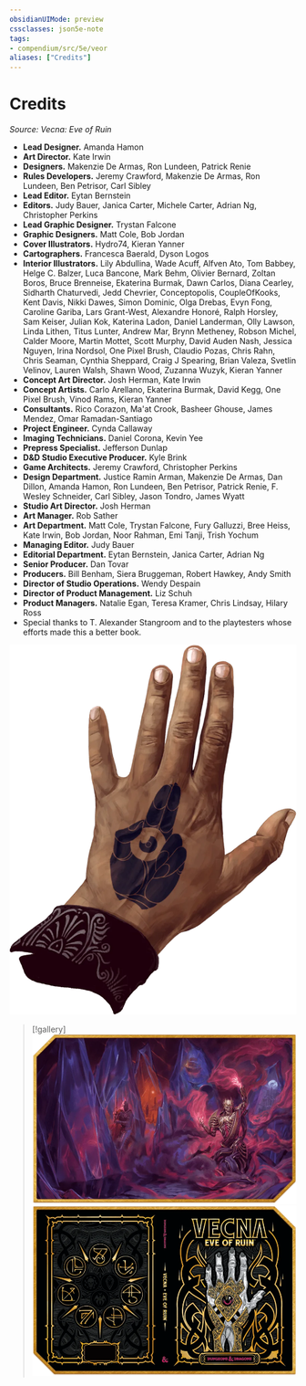 ```yaml
---
obsidianUIMode: preview
cssclasses: json5e-note
tags:
- compendium/src/5e/veor
aliases: ["Credits"]
---
```

# Credits
*Source: Vecna: Eve of Ruin* 

- **Lead Designer.** Amanda Hamon  
- **Art Director.** Kate Irwin  
- **Designers.** Makenzie De Armas, Ron Lundeen, Patrick Renie  
- **Rules Developers.** Jeremy Crawford, Makenzie De Armas, Ron Lundeen, Ben Petrisor, Carl Sibley  
- **Lead Editor.** Eytan Bernstein  
- **Editors.** Judy Bauer, Janica Carter, Michele Carter, Adrian Ng, Christopher Perkins  
- **Lead Graphic Designer.** Trystan Falcone  
- **Graphic Designers.** Matt Cole, Bob Jordan  
- **Cover Illustrators.** Hydro74, Kieran Yanner  
- **Cartographers.** Francesca Baerald, Dyson Logos  
- **Interior Illustrators.** Lily Abdullina, Wade Acuff, Alfven Ato, Tom Babbey, Helge C. Balzer, Luca Bancone, Mark Behm, Olivier Bernard, Zoltan Boros, Bruce Brenneise, Ekaterina Burmak, Dawn Carlos, Diana Cearley, Sidharth Chaturvedi, Jedd Chevrier, Conceptopolis, CoupleOfKooks, Kent Davis, Nikki Dawes, Simon Dominic, Olga Drebas, Evyn Fong, Caroline Gariba, Lars Grant-West, Alexandre Honoré, Ralph Horsley, Sam Keiser, Julian Kok, Katerina Ladon, Daniel Landerman, Olly Lawson, Linda Lithen, Titus Lunter, Andrew Mar, Brynn Metheney, Robson Michel, Calder Moore, Martin Mottet, Scott Murphy, David Auden Nash, Jessica Nguyen, Irina Nordsol, One Pixel Brush, Claudio Pozas, Chris Rahn, Chris Seaman, Cynthia Sheppard, Craig J Spearing, Brian Valeza, Svetlin Velinov, Lauren Walsh, Shawn Wood, Zuzanna Wuzyk, Kieran Yanner  
- **Concept Art Director.** Josh Herman, Kate Irwin  
- **Concept Artists.** Carlo Arellano, Ekaterina Burmak, David Kegg, One Pixel Brush, Vinod Rams, Kieran Yanner  
- **Consultants.** Rico Corazon, Ma'at Crook, Basheer Ghouse, James Mendez, Omar Ramadan-Santiago  
- **Project Engineer.** Cynda Callaway  
- **Imaging Technicians.** Daniel Corona, Kevin Yee  
- **Prepress Specialist.** Jefferson Dunlap  
- **D&D Studio Executive Producer.** Kyle Brink  
- **Game Architects.** Jeremy Crawford, Christopher Perkins  
- **Design Department.** Justice Ramin Arman, Makenzie De Armas, Dan Dillon, Amanda Hamon, Ron Lundeen, Ben Petrisor, Patrick Renie, F. Wesley Schneider, Carl Sibley, Jason Tondro, James Wyatt  
- **Studio Art Director.** Josh Herman  
- **Art Manager.** Rob Sather  
- **Art Department.** Matt Cole, Trystan Falcone, Fury Galluzzi, Bree Heiss, Kate Irwin, Bob Jordan, Noor Rahman, Emi Tanji, Trish Yochum  
- **Managing Editor.** Judy Bauer  
- **Editorial Department.** Eytan Bernstein, Janica Carter, Adrian Ng  
- **Senior Producer.** Dan Tovar  
- **Producers.** Bill Benham, Siera Bruggeman, Robert Hawkey, Andy Smith  
- **Director of Studio Operations.** Wendy Despain  
- **Director of Product Management.** Liz Schuh  
- **Product Managers.** Natalie Egan, Teresa Kramer, Chris Lindsay, Hilary Ross  
- Special thanks to T. Alexander Stangroom and to the playtesters whose efforts made this a better book.  

![](compendium/adventures/vecna-eve-of-ruin/img/219-15-001-vecna-cultist-tattoo.webp#center)

> [!gallery]
> ![On the Cover: Vecna weaves...](compendium/adventures/vecna-eve-of-ruin/img/220-15-002-vecna-eve-of-ruin-cover.webp#gallery "On the Cover: Vecna weaves a ritual to remake the multiverse to his liking while Kas prepares to slay the lich in this cover by Kieran Yanner.")
> ![On the Alt-Cover: The *Eye...](compendium/adventures/vecna-eve-of-ruin/img/221-15-003-vecna-eve-of-ruin-alt-cover.webp#gallery "On the Alt-Cover: The *Eye and Hand of Vecna* portend terrible doom for existence while the runes on the *Rod of Seven Parts* might offer our heroes some help in this cover by Hydro74.")